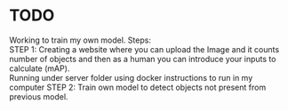 # TODO

Working to train my own model. Steps: <br>
STEP 1: Creating a website where you can upload the Image and it counts number of objects and then as a human you can introduce your inputs to calculate (mAP). <br>
Running under server folder using docker instructions to run in my computer
STEP 2: Train own model to detect objects not present from previous model. <br>

